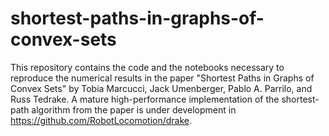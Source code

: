 # shortest-paths-in-graphs-of-convex-sets

This repository contains the code and the notebooks necessary to reproduce the numerical results in the paper "Shortest Paths in Graphs of Convex Sets" by Tobia Marcucci, Jack Umenberger, Pablo A. Parrilo, and Russ Tedrake.
A mature high-performance implementation of the shortest-path algorithm from the paper is under development in https://github.com/RobotLocomotion/drake.
